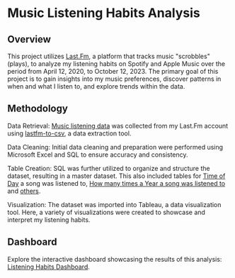 # Music Listening Habits Analysis

## Overview
This project utilizes [Last.Fm]([last.fm](https://www.last.fm/)), a platform that tracks music "scrobbles" (plays), to analyze my listening habits on Spotify and Apple Music over the period from April 12, 2020, to October 12, 2023. The primary goal of this project is to gain insights into my music preferences, discover patterns in when and what I listen to, and explore trends within the data.

## Methodology

Data Retrieval: [Music listening data]((https://github.com/smchugg16/LastFmProject/blob/main/New%20LastFm%20Data.xlsx)) was collected from my Last.Fm account using [lastfm-to-csv](https://benjaminbenben.com/lastfm-to-csv/), a data extraction tool.

Data Cleaning: Initial data cleaning and preparation were performed using Microsoft Excel and SQL to ensure accuracy and consistency.

Table Creation: SQL was further utilized to organize and structure the dataset, resulting in a master dataset. This also included tables for [Time of Day](https://github.com/smchugg16/LastFmProject/blob/main/TimeOfDay%20NEW.sql) a song was listened to, [How many times a Year a song was listened to](https://github.com/smchugg16/LastFmProject/blob/main/YearlyPlays.sql) and [others]((https://github.com/smchugg16/LastFmProject/blob/main/DatasetBuilding%20NEW.sql)).

Visualization: The dataset was imported into Tableau, a data visualization tool. Here, a variety of visualizations were created to showcase and interpret my listening habits.

## Dashboard
Explore the interactive dashboard showcasing the results of this analysis: [Listening Habits Dashboard](https://public.tableau.com/app/profile/sean.chugg/viz/ListeningHabitsProject/Plays).
